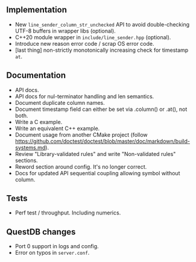 Implementation
--------------
  * New `line_sender_column_str_unchecked` API to avoid double-checking UTF-8 buffers in wrapper libs (optional).
  * C++20 module wrapper in `include/line_sender.hpp` (optional).
  * Introduce new reason error code / scrap OS error code.
  * [last thing] non-strictly monotonically increasing check for timestamp `at`.

Documentation
-------------
  * API docs.
  * API docs for nul-terminator handling and len semantics.
  * Document duplicate column names.
  * Document timestamp field can either be set via .column() or .at(), not both.
  * Write a C example.
  * Write an equivalent C++ example.
  * Document usage from another CMake project
    (follow https://github.com/doctest/doctest/blob/master/doc/markdown/build-systems.md).
  * Review "Library-validated rules" and write "Non-validated rules" sections.
  * Reword section around config. It's no longer correct.
  * Docs for updated API sequential coupling allowing symbol without column.

Tests
-----
  * Perf test / throughput. Including numerics.

QuestDB changes
---------------
  * Port 0 support in logs and config.
  * Error on typos in `server.conf`.
